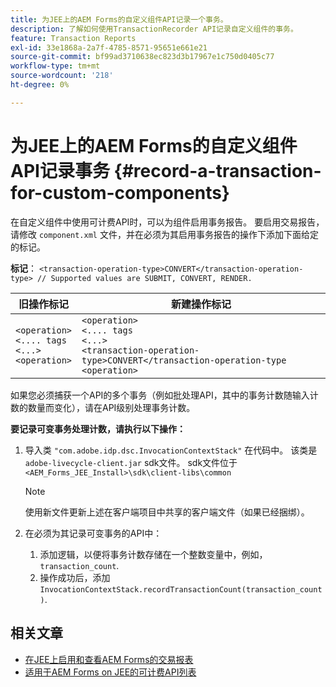 ```yaml
---
title: 为JEE上的AEM Forms的自定义组件API记录一个事务。
description: 了解如何使用TransactionRecorder API记录自定义组件的事务。
feature: Transaction Reports
exl-id: 33e1868a-2a7f-4785-8571-95651e661e21
source-git-commit: bf99ad3710638ec823d3b17967e1c750d0405c77
workflow-type: tm+mt
source-wordcount: '218'
ht-degree: 0%

---
```


# 为JEE上的AEM Forms的自定义组件API记录事务 {#record-a-transaction-for-custom-components}

在自定义组件中使用可计费API时，可以为组件启用事务报告。 要启用交易报告，请修改 `component.xml` 文件，并在必须为其启用事务报告的操作下添加下面给定的标记。

**标记**： `<transaction-operation-type>CONVERT</transaction-operation-type> // Supported values are SUBMIT, CONVERT, RENDER.`

| 旧操作标记 | 新建操作标记 |
| ----------- | ----------- |
| `<operation>`<br> `<.... tags`<br>`<...>`<br>`<operation>` | `<operation>`<br> `<.... tags`<br>`<...>`<br>`<transaction-operation-type>CONVERT</transaction-operation-type`<br>`<operation>` |

如果您必须捕获一个API的多个事务（例如批处理API，其中的事务计数随输入计数的数量而变化），请在API级别处理事务计数。

**要记录可变事务处理计数，请执行以下操作：**

1. 导入类 `"com.adobe.idp.dsc.InvocationContextStack"` 在代码中。 该类是 `adobe-livecycle-client.jar` sdk文件。 sdk文件位于 `<AEM_Forms_JEE_Install>\sdk\client-libs\common`

   >[!NOTE]
   > 使用新文件更新上述在客户端项目中共享的客户端文件（如果已经捆绑）。

1. 在必须为其记录可变事务的API中：
   1. 添加逻辑，以便将事务计数存储在一个整数变量中，例如， `transaction_count`.
   1. 操作成功后，添加 `InvocationContextStack.recordTransactionCount(transaction_count)`.

<!--For example, you can set count for your custom component by importing class `"com.adobe.idp.dsc.InvocationContextStack"` in the code available at `adobe-livecycle-client.jar`  and determine the transaction count basis API input/result and add (In this case we add count is equal to 3):
`InvocationContextStack.recordTransactionCount(<count>).` to 
`InvocationContextStack.recordTransactionCount(3)`.-->

## 相关文章

* [在JEE上启用和查看AEM Forms的交易报表](/help/forms/using/transaction-report-overview-jee.md)
* [适用于AEM Forms on JEE的可计费API列表](/help/forms/using/transaction-reports-billable-apis-jee.md)
